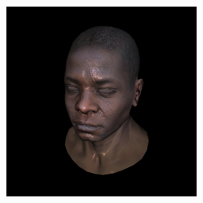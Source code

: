 ![](https://github.com/KienHoSD/3D_programming/blob/main/ssloys_lecture/L6_3_tangent_normal_map/img/test.jpg)
